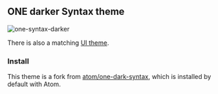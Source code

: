 ## ONE darker Syntax theme

![one-syntax-darker](https://cloud.githubusercontent.com/assets/378023/5795461/f8d0deda-9fd3-11e4-94d3-be982bd83edd.png)

There is also a matching [UI theme](https://atom.io/themes/one-dark-ui).

### Install

This theme is a fork from
[atom/one-dark-syntax](https://github.com/atom/one-dark-syntax),
which is installed by default with Atom.
